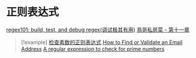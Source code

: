 # 正则表达式

[regex101: build, test, and debug regex(调试极其有用)](https://regex101.com/)
[鳥哥私房菜 - 第十一章](https://linux.vbird.org/linux_basic/centos7/0330regularex.php)

> [!example]
> [检查素数的正则表达式](https://coolshell.cn/articles/2704.html)
> [How to Find or Validate an Email Address](https://www.regular-expressions.info/email.html)
> [A regular expression to check for prime numbers](https://www.noulakaz.net/2007/03/18/a-regular-expression-to-check-for-prime-numbers/)
